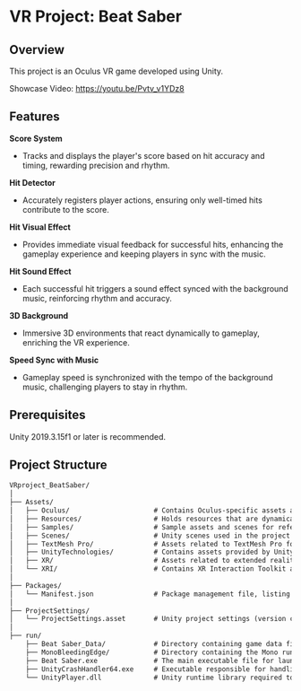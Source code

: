 # VR Project: Beat Saber 

## Overview

This project is an Oculus VR game developed using Unity. 

Showcase Video: https://youtu.be/Pvtv_v1YDz8

## Features

**Score System**

- Tracks and displays the player's score based on hit accuracy and timing, rewarding precision and rhythm.

**Hit Detector**

- Accurately registers player actions, ensuring only well-timed hits contribute to the score.

**Hit Visual Effect**

- Provides immediate visual feedback for successful hits, enhancing the gameplay experience and keeping players in sync with the music.

**Hit Sound Effect**

- Each successful hit triggers a sound effect synced with the background music, reinforcing rhythm and accuracy.

**3D Background**

- Immersive 3D environments that react dynamically to gameplay, enriching the VR experience.

**Speed Sync with Music**

- Gameplay speed is synchronized with the tempo of the background music, challenging players to stay in rhythm.

## Prerequisites

Unity 2019.3.15f1 or later is recommended.

## Project Structure

```txt
VRproject_BeatSaber/
│
├── Assets/                     
│   ├── Oculus/                     # Contains Oculus-specific assets and settings, including VR interactions and environment setups
│   ├── Resources/                  # Holds resources that are dynamically loaded during runtime (e.g., updated hit effects)
│   ├── Samples/                    # Sample assets and scenes for reference or testing
│   ├── Scenes/                     # Unity scenes used in the project (e.g., main game scenes, environments)
│   ├── TextMesh Pro/               # Assets related to TextMesh Pro for handling high-quality text rendering in VR
│   ├── UnityTechnologies/          # Contains assets provided by Unity Technologies (e.g., updated hit effects)
│   ├── XR/                         # Assets related to extended reality (XR) components, including cross-platform VR support
│   └── XRI/                        # Contains XR Interaction Toolkit assets, supporting interactions in VR
│
├── Packages/                   
│   └── Manifest.json               # Package management file, listing dependencies used in the project
│
├── ProjectSettings/            
│   └── ProjectSettings.asset       # Unity project settings (version control, quality settings, VR settings, etc.)
│
├── run/                        
    ├── Beat Saber_Data/            # Directory containing game data files required for Beat Saber to run
    ├── MonoBleedingEdge/           # Directory containing the Mono runtime files, necessary for running the game on platforms that require Mono
    ├── Beat Saber.exe              # The main executable file for launching the Beat Saber game
    ├── UnityCrashHandler64.exe     # Executable responsible for handling crashes and sending crash reports
    └── UnityPlayer.dll             # Unity runtime library required to run the game on Windows


```

